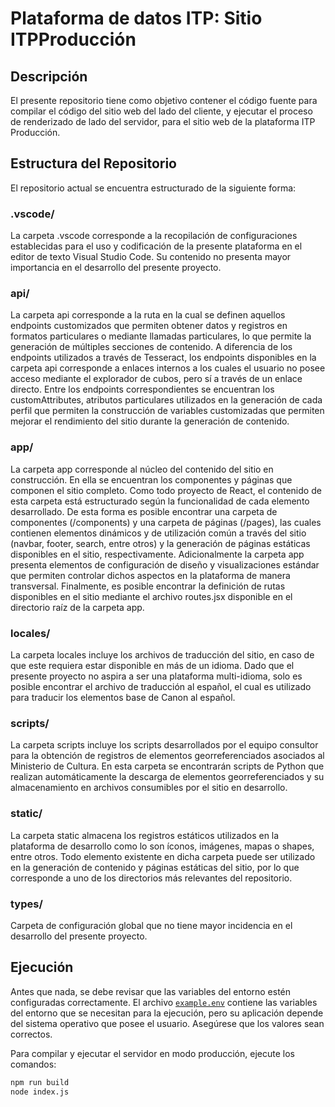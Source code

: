# Plataforma de datos ITP: Sitio ITPProducción

## Descripción
El presente repositorio tiene como objetivo contener el código fuente para compilar el código del sitio web del lado del cliente, y ejecutar el proceso de renderizado de lado del servidor, para el sitio web de la plataforma ITP Producción.

## Estructura del Repositorio

El repositorio actual se encuentra estructurado de la siguiente forma:

### .vscode/

La carpeta .vscode corresponde a la recopilación de configuraciones establecidas para el uso y codificación de la presente plataforma en el editor de texto Visual Studio Code. Su contenido no presenta mayor importancia en el desarrollo del presente proyecto.

### api/

La carpeta api corresponde a la ruta en la cual se definen aquellos endpoints customizados que permiten obtener datos y registros en formatos particulares o mediante llamadas particulares, lo que permite la generación de múltiples secciones de contenido. A diferencia de los endpoints utilizados a través de Tesseract, los endpoints disponibles en la carpeta api corresponde a enlaces internos a los cuales el usuario no posee acceso mediante el explorador de cubos, pero sí a través de un enlace directo. Entre los endpoints correspondientes se encuentran los customAttributes, atributos particulares utilizados en la generación de cada perfil que permiten la construcción de variables customizadas que permiten mejorar el rendimiento del sitio durante la generación de contenido.

### app/

La carpeta app corresponde al núcleo del contenido del sitio en construcción. En ella se encuentran los componentes y páginas que componen el sitio completo. Como todo proyecto de React, el contenido de esta carpeta está estructurado según la funcionalidad de cada elemento desarrollado. De esta forma es posible encontrar una carpeta de componentes (/components) y una carpeta de páginas (/pages), las cuales contienen elementos dinámicos y de utilización común a través del sitio (navbar, footer, search, entre otros) y la generación de páginas estáticas disponibles en el sitio, respectivamente. Adicionalmente la carpeta app presenta elementos de configuración de diseño y visualizaciones estándar que permiten controlar dichos aspectos en la plataforma de manera transversal. Finalmente, es posible encontrar la definición de rutas disponibles en el sitio mediante el archivo routes.jsx disponible en el directorio raíz de la carpeta app.

### locales/

La carpeta locales incluye los archivos de traducción del sitio, en caso de que este requiera estar disponible en más de un idioma. Dado que el presente proyecto no aspira a ser una plataforma multi-idioma, solo es posible encontrar el archivo de traducción al español, el cual es utilizado para traducir los elementos base de Canon al español.

### scripts/

La carpeta scripts incluye los scripts desarrollados por el equipo consultor para la obtención de registros de elementos georreferenciados asociados al Ministerio de Cultura. En esta carpeta se encontrarán scripts de Python que realizan automáticamente la descarga de elementos georreferenciados y su almacenamiento en archivos consumibles por el sitio en desarrollo.

### static/

La carpeta static almacena los registros estáticos utilizados en la plataforma de desarrollo como lo son íconos, imágenes, mapas o shapes, entre otros. Todo elemento existente en dicha carpeta puede ser utilizado en la generación de contenido y páginas estáticas del sitio, por lo que corresponde a uno de los directorios más relevantes del repositorio.

### types/

Carpeta de configuración global que no tiene mayor incidencia en el desarrollo del presente proyecto.


## Ejecución

Antes que nada, se debe revisar que las variables del entorno estén configuradas
correctamente. El archivo [`example.env`](./example.env) contiene las variables
del entorno que se necesitan para la ejecución, pero su aplicación depende del
sistema operativo que posee el usuario. Asegúrese que los valores sean correctos.

Para compilar y ejecutar el servidor en modo producción, ejecute los comandos:

```bash
npm run build
node index.js
```
